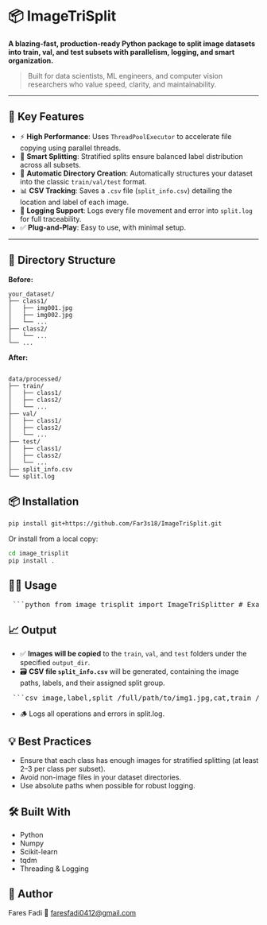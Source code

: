 # 📦 ImageTriSplit

**A blazing-fast, production-ready Python package to split image datasets into train, val, and test subsets with parallelism, logging, and smart organization.**

> Built for data scientists, ML engineers, and computer vision researchers who value speed, clarity, and maintainability.
---

## 🚀 Key Features

- ⚡ **High Performance**: Uses `ThreadPoolExecutor` to accelerate file copying using parallel threads.
- 🧠 **Smart Splitting**: Stratified splits ensure balanced label distribution across all subsets.
- 📁 **Automatic Directory Creation**: Automatically structures your dataset into the classic `train/val/test` format.
- 📊 **CSV Tracking**: Saves a `.csv` file (`split_info.csv`) detailing the location and label of each image.
- 📜 **Logging Support**: Logs every file movement and error into `split.log` for full traceability.
- ✅ **Plug-and-Play**: Easy to use, with minimal setup.

---

## 📂 Directory Structure

**Before:**

```plaintext
your_dataset/
├── class1/
│   ├── img001.jpg
│   ├── img002.jpg
│   └── ...
├── class2/
│   └── ...
└── ...
```
**After:**

```plaintext

data/processed/
├── train/
│   ├── class1/
│   ├── class2/
│   └── ...
├── val/
│   ├── class1/
│   ├── class2/
│   └── ...
├── test/
│   ├── class1/
│   ├── class2/
│   └── ...
├── split_info.csv
└── split.log
```

## 📦 Installation

```bash
pip install git+https://github.com/Far3s18/ImageTriSplit.git
```

Or install from a local copy:

```bash
cd image_trisplit
pip install .
```
## 🧑‍💻 Usage

<pre> ```python from image_trisplit import ImageTriSplitter # Example: images and labels images = ['path/to/img1.jpg', 'path/to/img2.jpg', 'path/to/img3.jpg'] labels = ['cat', 'dog', 'cat'] splitter = ImageTriSplitter(images, labels, output_dir='data/processed', log_file='split.log') splitter.split_data(test_size=0.2, valid_size=0.1) ``` </pre>

## 📈 Output

- ✅ **Images will be copied** to the `train`, `val`, and `test` folders under the specified `output_dir`.
- 🗃️ **CSV file `split_info.csv`** will be generated, containing the image paths, labels, and their assigned split group.

<pre> ```csv image,label,split /full/path/to/img1.jpg,cat,train /full/path/to/img2.jpg,dog,test /full/path/to/img3.jpg,cat,val ... ``` </pre>

- 🪵 Logs all operations and errors in split.log.

## 💡 Best Practices

- Ensure that each class has enough images for stratified splitting (at least 2–3 per class per subset).
- Avoid non-image files in your dataset directories.
- Use absolute paths when possible for robust logging.

## 🛠️ Built With

- Python
- Numpy
- Scikit-learn
- tqdm
- Threading & Logging

## 👤 Author

Fares Fadi
📧 [faresfadi0412@gmail.com](mailto:faresfadi0412@gmail.com)

